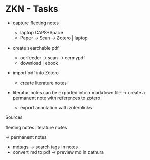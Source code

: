 # ZKN - Tasks

- capture fleeting notes
    - laptop CAPS+Space
    - Paper -> Scan -> Zotero | laptop
- create searchable pdf
    - ocrfeeder -> scan -> ocrmypdf
    - download | ebook
- import pdf into Zotero
    - create literature notes

- literatur notes can be exported into a markdown file -> create a permanent note with references to zotero
    - export annotation with zoterolinks

Sources

fleeting notes
literature notes

=> permanent notes

- mdtags -> search tags in notes
- convert md to pdf -> preview md in zathura
